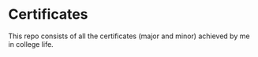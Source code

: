 # Certificates
This repo consists of all the certificates (major and minor) achieved by me in college life.
